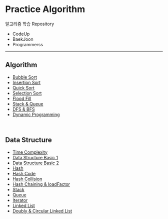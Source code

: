 # Practice Algorithm
알고리즘 학습 Repository

- CodeUp
- BaekJoon
- Programmerss

---

## Algorithm

- [Bubble Sort](https://github.com/spacedustz/Algorithm/blob/main/Description/Algorithm/Bubble-Sort.md)
- [Insertion Sort](https://github.com/spacedustz/Algorithm/blob/main/Description/Algorithm/Insertion-Sort.md)
- [Quick Sort](https://github.com/spacedustz/Algorithm/blob/main/Description/Algorithm/Quick-Sort.md)
- [Selection Sort](https://github.com/spacedustz/Algorithm/blob/main/Description/Algorithm/Selection-Sort.md)
- [Flood Fill](https://github.com/spacedustz/Algorithm/blob/main/Description/Algorithm/Flood-Fill.md)
- [Stack & Queue](https://github.com/spacedustz/Algorithm/blob/main/Description/Algorithm/Stack-Queue.md)
- [DFS & BFS](https://github.com/spacedustz/Algorithm/blob/main/Description/Algorithm/DFS-BFS.md)
- [Dynamic Programming](https://github.com/spacedustz/Algorithm/blob/main/Description/Algorithm/Dynamic-Programming.md)

<br>

## Data Structure

- [Time Complexity](https://github.com/spacedustz/Algorithm/blob/main/Description/DataStructure/Time-Complexity.md)
- [Data Structure Basic 1](https://github.com/spacedustz/Algorithm/blob/main/Description/DataStructure/Data-Structure-Basic.md)
- [Data Structure Basic 2](https://github.com/spacedustz/Algorithm/blob/main/Description/DataStructure/Data-Structure.md)
- [Hash](https://github.com/spacedustz/Algorithm/blob/main/Description/DataStructure/Hash.md)
- [Hash Code](https://github.com/spacedustz/Algorithm/blob/main/Description/DataStructure/HashCode.md)
- [Hash Collision](https://github.com/spacedustz/Algorithm/blob/main/Description/DataStructure/Hash-Collision.md)
- [Hash Chaining & loadFactor](https://github.com/spacedustz/Algorithm/blob/main/Description/DataStructure/Hash-Chaining&loadFactor.md)
- [Stack](https://github.com/spacedustz/Algorithm/blob/main/Description/DataStructure/Stack.md)
- [Queue](https://github.com/spacedustz/Algorithm/blob/main/Description/DataStructure/Queue.md)
- [Iterator](https://github.com/spacedustz/Algorithm/blob/main/Description/DataStructure/Iterator.md)
- [Linked List](https://github.com/spacedustz/Algorithm/blob/main/Description/DataStructure/LinkedList.md)
- [Doubly & Circular Linked List](https://github.com/spacedustz/Algorithm/blob/main/Description/DataStructure/Doubly-Circular-LinkedList.md)



